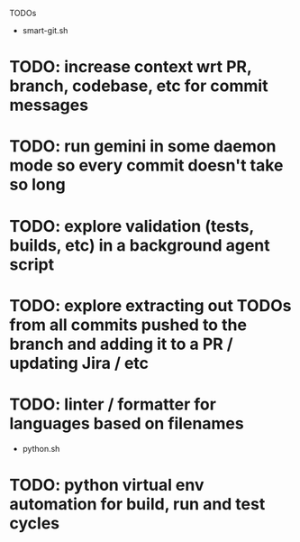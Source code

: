 TODOs

- smart-git.sh
# TODO: increase context wrt PR, branch, codebase, etc for commit messages
# TODO: run gemini in some daemon mode so every commit doesn't take so long
# TODO: explore validation (tests, builds, etc) in a background agent script 
# TODO: explore extracting out TODOs from all commits pushed to the branch and adding it to a PR / updating Jira / etc
# TODO: linter / formatter for languages based on filenames

- python.sh
# TODO: python virtual env automation for build, run and test cycles
